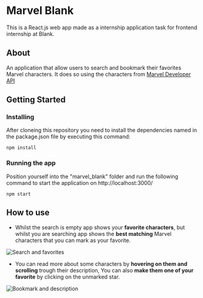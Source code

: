 # Marvel Blank

This is a React.js web app made as a internship application task for frontend internship at Blank. 

## About

An application that allow users to search and bookmark their favorites Marvel characters. It does so using the characters from [Marvel Developer API](https://developer.marvel.com/)


## Getting Started

### Installing

After cloneing this repository you need to install the dependencies named in the package.json file by executing this command:

```
npm install
```

### Running the app

Position yourself into the "marvel_blank" folder and run the following command to start the application on http://localhost:3000/
```
npm start
```

## How to use
* Whilst the search is empty app shows your **favorite characters**, but whilst you are searching app shows the **best matching** Marvel characters that you can mark as your favorite.


![Search and favorites](https://i.ibb.co/VLXy1Xn/first.png)

* You can read more about some characters by **hovering on them and scrolling** trough their description, You can also **make them one of your favorite** by clicking on the unmarked star.


![Bookmark and description](https://i.ibb.co/7RtJzzK/second.png)


